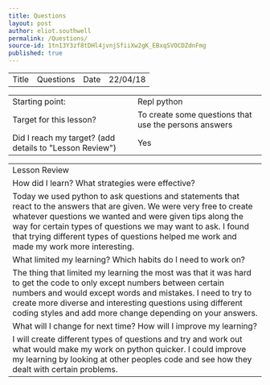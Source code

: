 ```yaml
---
title: Questions
layout: post
author: eliot.southwell
permalink: /Questions/
source-id: 1tn13Y3zf8tDHl4jvnjSfiiXw2gK_EBxqSVOCDZdnFmg
published: true
---
```

<table>
  <tr>
    <td>Title</td>
    <td>Questions</td>
    <td>Date</td>
    <td>22/04/18</td>
  </tr>
</table>


<table>
  <tr>
    <td>Starting point:</td>
    <td>Repl python</td>
  </tr>
  <tr>
    <td>Target for this lesson?</td>
    <td>To create some questions that use the persons answers</td>
  </tr>
  <tr>
    <td>Did I reach my target? 
(add details to "Lesson Review")</td>
    <td>Yes</td>
  </tr>
</table>


<table>
  <tr>
    <td>Lesson Review</td>
  </tr>
  <tr>
    <td>How did I learn? What strategies were effective? </td>
  </tr>
  <tr>
    <td>Today we used python to ask questions and statements that react to the answers that are given. We were very free to create whatever questions we wanted and were given tips along the way for certain types of questions we may want to ask. I found that trying different types of questions helped me work and made my work more interesting.</td>
  </tr>
  <tr>
    <td>What limited my learning? Which habits do I need to work on? </td>
  </tr>
  <tr>
    <td>The thing that limited my learning the most was that it was hard to get the code to only except numbers between certain numbers and would except words and mistakes. I need to try to create more diverse and interesting questions using different coding styles and add more change depending on your answers.</td>
  </tr>
  <tr>
    <td>What will I change for next time? How will I improve my learning?</td>
  </tr>
  <tr>
    <td>I will create different types of questions and try and work out what would make my work on python quicker. I could improve my learning by looking at other peoples code and see how they dealt with certain problems.</td>
  </tr>
</table>


